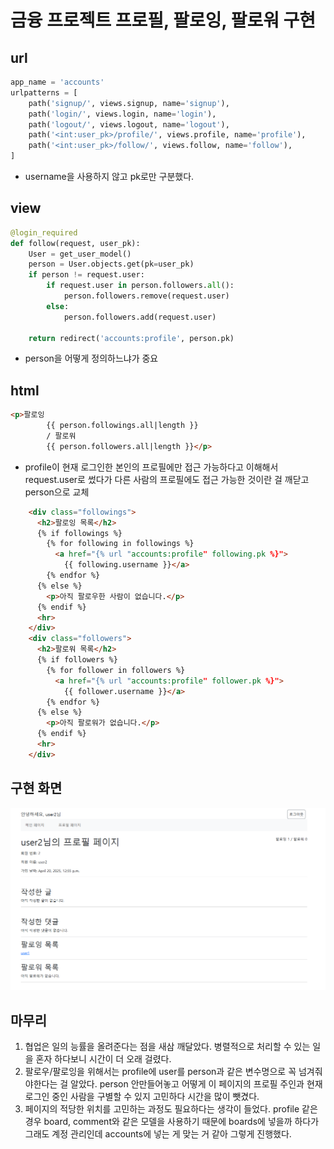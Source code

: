 # 금융 프로젝트 프로필, 팔로잉, 팔로워 구현
## url
```python
app_name = 'accounts'
urlpatterns = [
    path('signup/', views.signup, name='signup'),
    path('login/', views.login, name='login'),
    path('logout/', views.logout, name='logout'),
    path('<int:user_pk>/profile/', views.profile, name='profile'),
    path('<int:user_pk>/follow/', views.follow, name='follow'),
]
```
- username을 사용하지 않고 pk로만 구분했다.
## view
```python
@login_required
def follow(request, user_pk):
    User = get_user_model()
    person = User.objects.get(pk=user_pk)
    if person != request.user:
        if request.user in person.followers.all():
            person.followers.remove(request.user)
        else:
            person.followers.add(request.user)
    
    return redirect('accounts:profile', person.pk)
```
- person을 어떻게 정의하느냐가 중요

## html
```html
<p>팔로잉
        {{ person.followings.all|length }}
        / 팔로워
        {{ person.followers.all|length }}</p>
```
- profile이 현재 로그인한 본인의 프로필에만 접근 가능하다고 이해해서 request.user로 썼다가 다른 사람의 프로필에도 접근 가능한 것이란 걸 깨닫고 person으로 교체


```html
    <div class="followings">
      <h2>팔로잉 목록</h2>
      {% if followings %}
        {% for following in followings %}
          <a href="{% url "accounts:profile" following.pk %}">
            {{ following.username }}</a>
        {% endfor %}
      {% else %}
        <p>아직 팔로우한 사람이 없습니다.</p>
      {% endif %}
      <hr>
    </div>
    <div class="followers">
      <h2>팔로워 목록</h2>
      {% if followers %}
        {% for follower in followers %}
          <a href="{% url "accounts:profile" follower.pk %}">
            {{ follower.username }}</a>
        {% endfor %}
      {% else %}
        <p>아직 팔로워가 없습니다.</p>
      {% endif %}
      <hr>
    </div>
```
## 구현 화면
![alt text](image.png)

## 마무리
1. 협업은 일의 능률을 올려준다는 점을 새삼 깨달았다. 병렬적으로 처리할 수 있는 일을 혼자 하다보니 시간이 더 오래 걸렸다.
2. 팔로우/팔로잉을 위해서는 profile에 user를 person과 같은 변수명으로 꼭 넘겨줘야한다는 걸 알았다. person 안만들어놓고 어떻게 이 페이지의 프로필 주인과 현재 로그인 중인 사람을 구별할 수 있지 고민하다 시간을 많이 뺏겼다.
3. 페이지의 적당한 위치를 고민하는 과정도 필요하다는 생각이 들었다. profile 같은 경우 board, comment와 같은 모델을 사용하기 때문에 boards에 넣을까 하다가 그래도 계정 관리인데 accounts에 넣는 게 맞는 거 같아 그렇게 진행했다.